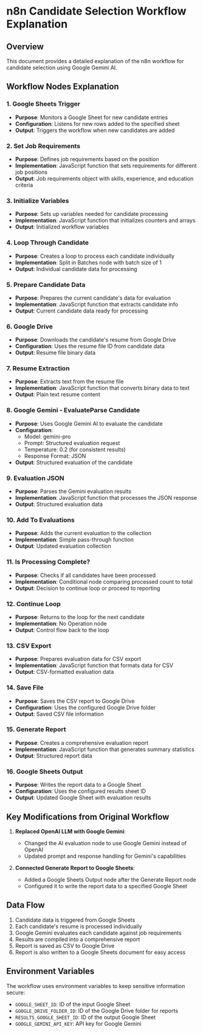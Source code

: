 # n8n Candidate Selection Workflow Explanation

## Overview

This document provides a detailed explanation of the n8n workflow for candidate selection using Google Gemini AI.

## Workflow Nodes Explanation

### 1. Google Sheets Trigger
- **Purpose**: Monitors a Google Sheet for new candidate entries
- **Configuration**: Listens for new rows added to the specified sheet
- **Output**: Triggers the workflow when new candidates are added

### 2. Set Job Requirements
- **Purpose**: Defines job requirements based on the position
- **Implementation**: JavaScript function that sets requirements for different job positions
- **Output**: Job requirements object with skills, experience, and education criteria

### 3. Initialize Variables
- **Purpose**: Sets up variables needed for candidate processing
- **Implementation**: JavaScript function that initializes counters and arrays
- **Output**: Initialized workflow variables

### 4. Loop Through Candidate
- **Purpose**: Creates a loop to process each candidate individually
- **Implementation**: Split in Batches node with batch size of 1
- **Output**: Individual candidate data for processing

### 5. Prepare Candidate Data
- **Purpose**: Prepares the current candidate's data for evaluation
- **Implementation**: JavaScript function that extracts candidate info
- **Output**: Current candidate data ready for processing

### 6. Google Drive
- **Purpose**: Downloads the candidate's resume from Google Drive
- **Configuration**: Uses the resume file ID from candidate data
- **Output**: Resume file binary data

### 7. Resume Extraction
- **Purpose**: Extracts text from the resume file
- **Implementation**: JavaScript function that converts binary data to text
- **Output**: Plain text resume content

### 8. Google Gemini - EvaluateParse Candidate
- **Purpose**: Uses Google Gemini AI to evaluate the candidate
- **Configuration**: 
  - Model: gemini-pro
  - Prompt: Structured evaluation request
  - Temperature: 0.2 (for consistent results)
  - Response Format: JSON
- **Output**: Structured evaluation of the candidate

### 9. Evaluation JSON
- **Purpose**: Parses the Gemini evaluation results
- **Implementation**: JavaScript function that processes the JSON response
- **Output**: Structured evaluation data

### 10. Add To Evaluations
- **Purpose**: Adds the current evaluation to the collection
- **Implementation**: Simple pass-through function
- **Output**: Updated evaluation collection

### 11. Is Processing Complete?
- **Purpose**: Checks if all candidates have been processed
- **Implementation**: Conditional node comparing processed count to total
- **Output**: Decision to continue loop or proceed to reporting

### 12. Continue Loop
- **Purpose**: Returns to the loop for the next candidate
- **Implementation**: No Operation node
- **Output**: Control flow back to the loop

### 13. CSV Export
- **Purpose**: Prepares evaluation data for CSV export
- **Implementation**: JavaScript function that formats data for CSV
- **Output**: CSV-formatted evaluation data

### 14. Save File
- **Purpose**: Saves the CSV report to Google Drive
- **Configuration**: Uses the configured Google Drive folder
- **Output**: Saved CSV file information

### 15. Generate Report
- **Purpose**: Creates a comprehensive evaluation report
- **Implementation**: JavaScript function that generates summary statistics
- **Output**: Structured report data

### 16. Google Sheets Output
- **Purpose**: Writes the report data to a Google Sheet
- **Configuration**: Uses the configured results sheet ID
- **Output**: Updated Google Sheet with evaluation results

## Key Modifications from Original Workflow

1. **Replaced OpenAI LLM with Google Gemini**:
   - Changed the AI evaluation node to use Google Gemini instead of OpenAI
   - Updated prompt and response handling for Gemini's capabilities

2. **Connected Generate Report to Google Sheets**:
   - Added a Google Sheets Output node after the Generate Report node
   - Configured it to write the report data to a specified Google Sheet

## Data Flow

1. Candidate data is triggered from Google Sheets
2. Each candidate's resume is processed individually
3. Google Gemini evaluates each candidate against job requirements
4. Results are compiled into a comprehensive report
5. Report is saved as CSV to Google Drive
6. Report is also written to a Google Sheets document for easy access

## Environment Variables

The workflow uses environment variables to keep sensitive information secure:

- `GOOGLE_SHEET_ID`: ID of the input Google Sheet
- `GOOGLE_DRIVE_FOLDER_ID`: ID of the Google Drive folder for reports
- `RESULTS_GOOGLE_SHEET_ID`: ID of the output Google Sheet
- `GOOGLE_GEMINI_API_KEY`: API key for Google Gemini